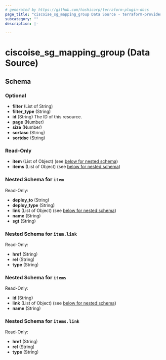 ```yaml
---
# generated by https://github.com/hashicorp/terraform-plugin-docs
page_title: "ciscoise_sg_mapping_group Data Source - terraform-provider-ciscoise"
subcategory: ""
description: |-
  
---
```


# ciscoise_sg_mapping_group (Data Source)





<!-- schema generated by tfplugindocs -->
## Schema

### Optional

- **filter** (List of String)
- **filter_type** (String)
- **id** (String) The ID of this resource.
- **page** (Number)
- **size** (Number)
- **sortasc** (String)
- **sortdsc** (String)

### Read-Only

- **item** (List of Object) (see [below for nested schema](#nestedatt--item))
- **items** (List of Object) (see [below for nested schema](#nestedatt--items))

<a id="nestedatt--item"></a>
### Nested Schema for `item`

Read-Only:

- **deploy_to** (String)
- **deploy_type** (String)
- **link** (List of Object) (see [below for nested schema](#nestedobjatt--item--link))
- **name** (String)
- **sgt** (String)

<a id="nestedobjatt--item--link"></a>
### Nested Schema for `item.link`

Read-Only:

- **href** (String)
- **rel** (String)
- **type** (String)



<a id="nestedatt--items"></a>
### Nested Schema for `items`

Read-Only:

- **id** (String)
- **link** (List of Object) (see [below for nested schema](#nestedobjatt--items--link))
- **name** (String)

<a id="nestedobjatt--items--link"></a>
### Nested Schema for `items.link`

Read-Only:

- **href** (String)
- **rel** (String)
- **type** (String)


